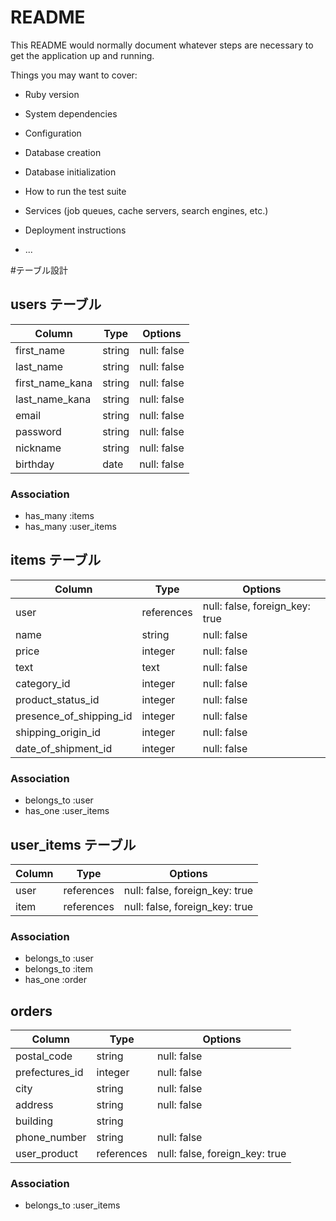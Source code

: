 # README

This README would normally document whatever steps are necessary to get the
application up and running.

Things you may want to cover:

* Ruby version

* System dependencies

* Configuration

* Database creation

* Database initialization

* How to run the test suite

* Services (job queues, cache servers, search engines, etc.)

* Deployment instructions

* ...



#テーブル設計

## users テーブル

| Column          | Type   | Options     |
| --------------- | ------ | ----------- |
| first_name      | string | null: false |
| last_name       | string | null: false |
| first_name_kana | string | null: false |
| last_name_kana  | string | null: false |
| email           | string | null: false |
| password        | string | null: false |
| nickname        | string | null: false |
| birthday        | date   | null: false |

### Association

- has_many :items
- has_many :user_items

## items テーブル

| Column                  | Type        | Options                        |
| ----------------------- | ----------- | ------------------------------ |
| user                    | references  | null: false, foreign_key: true |
| name                    | string      | null: false                    |
| price                   | integer     | null: false                    |
| text                    | text        | null: false                    |
| category_id             | integer     | null: false                    |
| product_status_id       | integer     | null: false                    |
| presence_of_shipping_id | integer     | null: false                    |
| shipping_origin_id      | integer     | null: false                    |
| date_of_shipment_id     | integer     | null: false                    |

### Association

- belongs_to :user
- has_one    :user_items

## user_items テーブル

| Column      | Type       | Options                        |
| ----------- | ---------- | ------------------------------ |
| user        | references | null: false, foreign_key: true |
| item     | references | null: false, foreign_key: true |

### Association

- belongs_to :user
- belongs_to :item
- has_one    :order

## orders

| Column          | Type       | Options                        |
| --------------- | ---------- | ------------------------------ |
| postal_code     | string     | null: false                    |
| prefectures_id  | integer    | null: false                    |
| city            | string     | null: false                    |
| address         | string     | null: false                    |
| building        | string     |                                |
| phone_number    | string     | null: false                    |
| user_product    | references | null: false, foreign_key: true |

### Association

- belongs_to :user_items
